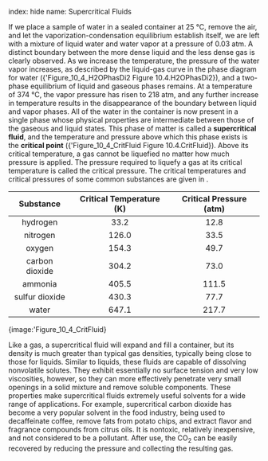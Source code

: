 index: hide
name: Supercritical Fluids

If we place a sample of water in a sealed container at 25 °C, remove the air, and let the vaporization-condensation equilibrium establish itself, we are left with a mixture of liquid water and water vapor at a pressure of 0.03 atm. A distinct boundary between the more dense liquid and the less dense gas is clearly observed. As we increase the temperature, the pressure of the water vapor increases, as described by the liquid-gas curve in the phase diagram for water ({'Figure_10_4_H2OPhasDi2 Figure 10.4.H2OPhasDi2}), and a two-phase equilibrium of liquid and gaseous phases remains. At a temperature of 374 °C, the vapor pressure has risen to 218 atm, and any further increase in temperature results in the disappearance of the boundary between liquid and vapor phases. All of the water in the container is now present in a single phase whose physical properties are intermediate between those of the gaseous and liquid states. This phase of matter is called a  **supercritical fluid**, and the temperature and pressure above which this phase exists is the  **critical point** ({'Figure_10_4_CritFluid Figure 10.4.CritFluid}). Above its critical temperature, a gas cannot be liquefied no matter how much pressure is applied. The pressure required to liquefy a gas at its critical temperature is called the critical pressure. The critical temperatures and critical pressures of some common substances are given in .


| Substance | Critical Temperature (K) | Critical Pressure (atm) |
|:-:|:-:|:-:|
| hydrogen | 33.2 | 12.8 |
| nitrogen | 126.0 | 33.5 |
| oxygen | 154.3 | 49.7 |
| carbon dioxide | 304.2 | 73.0 |
| ammonia | 405.5 | 111.5 |
| sulfur dioxide | 430.3 | 77.7 |
| water | 647.1 | 217.7 |
    


{image:'Figure_10_4_CritFluid}
        

Like a gas, a supercritical fluid will expand and fill a container, but its density is much greater than typical gas densities, typically being close to those for liquids. Similar to liquids, these fluids are capable of dissolving nonvolatile solutes. They exhibit essentially no surface tension and very low viscosities, however, so they can more effectively penetrate very small openings in a solid mixture and remove soluble components. These properties make supercritical fluids extremely useful solvents for a wide range of applications. For example, supercritical carbon dioxide has become a very popular solvent in the food industry, being used to decaffeinate coffee, remove fats from potato chips, and extract flavor and fragrance compounds from citrus oils. It is nontoxic, relatively inexpensive, and not considered to be a pollutant. After use, the CO<sub>2</sub> can be easily recovered by reducing the pressure and collecting the resulting gas.
